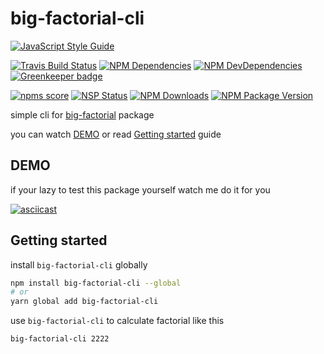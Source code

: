 # big-factorial-cli

[![JavaScript Style Guide](https://cdn.rawgit.com/feross/standard/master/badge.svg)](https://github.com/feross/standard)

[![Travis Build Status](https://img.shields.io/travis/thecotne/big-factorial-cli.svg?style=flat-square&maxAge=300)](https://travis-ci.org/thecotne/big-factorial-cli)
[![NPM Dependencies](https://img.shields.io/david/thecotne/big-factorial-cli.svg?style=flat-square&maxAge=300)](https://david-dm.org/thecotne/big-factorial-cli)
[![NPM DevDependencies](https://img.shields.io/david/dev/thecotne/big-factorial-cli.svg?style=flat-square&maxAge=300)](https://david-dm.org/thecotne/big-factorial-cli?type=dev)
[![Greenkeeper badge](https://badges.greenkeeper.io/thecotne/big-factorial-cli.svg)](https://greenkeeper.io/)

[![npms score](https://badges.npms.io/big-factorial-cli.svg?style=flat-square)](https://npms.io/search?q=big-factorial-cli)
[![NSP Status](https://nodesecurity.io/orgs/thecotne/projects/50dcb924-0c20-4370-9fef-59ef41468ace/badge)](https://nodesecurity.io/orgs/thecotne/projects/50dcb924-0c20-4370-9fef-59ef41468ace)
[![NPM Downloads](https://img.shields.io/npm/dm/big-factorial-cli.svg?style=flat-square&maxAge=300)](https://www.npmjs.com/package/big-factorial-cli)
[![NPM Package Version](https://img.shields.io/npm/v/big-factorial-cli.svg?style=flat-square&maxAge=300)](https://www.npmjs.com/package/big-factorial-cli)

simple cli for [big-factorial](https://www.npmjs.com/package/big-factorial) package

you can watch [DEMO](#demo) or read [Getting started](#getting-started) guide

## DEMO

if your lazy to test this package yourself watch me do it for you

[![asciicast](https://asciinema.org/a/feeRJ0y0PnqueWsd1Jr9NXgcY.png)](https://asciinema.org/a/feeRJ0y0PnqueWsd1Jr9NXgcY)


## Getting started

install `big-factorial-cli` globally

```bash
npm install big-factorial-cli --global
# or
yarn global add big-factorial-cli
```

use `big-factorial-cli` to calculate factorial like this

```bash
big-factorial-cli 2222
```
